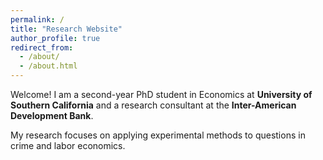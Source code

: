 ```yaml
---
permalink: /
title: "Research Website"
author_profile: true
redirect_from: 
  - /about/
  - /about.html
---
```



Welcome! I am a second-year PhD student in Economics at **University of Southern California** and a research consultant at the **Inter-American Development Bank**. 

My research focuses on applying experimental methods to questions in crime and labor economics. 


